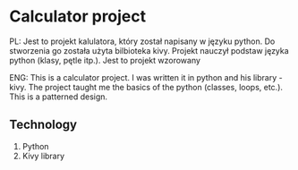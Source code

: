 # Calculator project 

PL: Jest to projekt kalulatora, który został napisany w języku python. Do stworzenia go została użyta bilbioteka kivy. Projekt nauczył podstaw języka python (klasy, pętle itp.). Jest to projekt wzorowany

ENG: This is a calculator project. I was written it in python and his library - kivy. The project taught me the basics of the python (classes, loops, etc.). This is a patterned design.


## Technology 
  1. Python
  2. Kivy library
